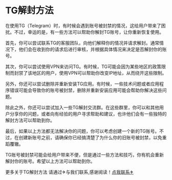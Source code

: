 # TG解封方法

在使用TG（Telegram）时，有时候会遇到账号被封禁的情况，这给用户带来了困扰。不过，幸运的是，有一些方法可以帮助你解封TG账号，让你重新恢复使用。

首先，你可以尝试联系TG的客服团队，向他们解释你的情况并请求解封。通常情况下，他们会在收到你的请求后进行审核，并根据具体情况来决定是否解封你的账号。

其次，你可以尝试使用VPN来访问TG。有时候，TG可能会因为某些地区的政策限制而封禁了该地区的用户，使用VPN可以帮助你改变IP地址，从而绕开这些限制。

另外，你还可以尝试删除并重新安装TG应用。有时候，一些技术问题或者应用程序错误可能会导致你的账号被封禁，删除并重新安装应用可能会帮助你解决这些问题。

除此之外，你还可以尝试加入一些TG解封交流群。在这些群里，你可以和其他用户分享你的问题，或者向有经验的用户寻求帮助和建议，也许他们会有一些独特的解封方法可以帮助到你。

最后，如果以上方法都无法解决你的问题，你可以考虑创建一个新的TG账号。不过，在创建新账号之前，请确保你已经搞清楚了为什么你的旧账号被封禁，以免重蹈覆辙。

TG账号被封禁可能会给用户带来不便，但是通过一些方法和技巧，你有机会重新解封你的账号。希望以上方法可以帮助到你。

更多关于TG解封方法 请通过✈与我们联系,感谢阅读！[点我联系✈](https://web.k02.cc)